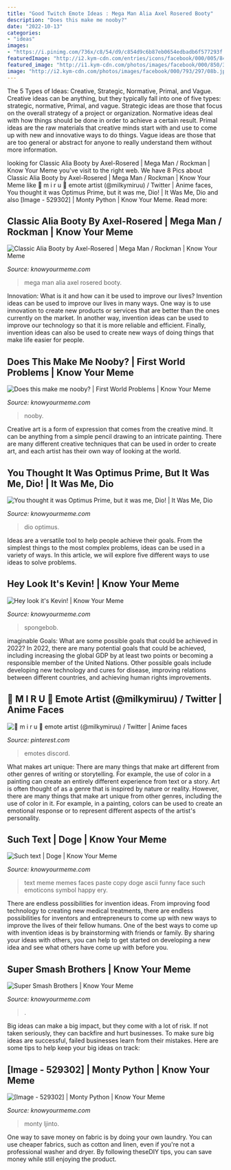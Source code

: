 ```yaml
---
title: "Good Twitch Emote Ideas : Mega Man Alia Axel Rosered Booty"
description: "Does this make me nooby?"
date: "2022-10-13"
categories:
- "ideas"
images:
- "https://i.pinimg.com/736x/c8/54/d9/c854d9c6b87eb0654edbadb6f577293f.jpg"
featuredImage: "http://i2.kym-cdn.com/entries/icons/facebook/000/005/842/87654345678908.jpg"
featured_image: "http://i1.kym-cdn.com/photos/images/facebook/000/850/388/e46.jpg"
image: "http://i2.kym-cdn.com/photos/images/facebook/000/793/297/08b.jpg"
---
```



The 5 Types of Ideas: Creative, Strategic, Normative, Primal, and Vague.
Creative ideas can be anything, but they typically fall into one of five types: strategic, normative, Primal, and vague. 
Strategic ideas are those that focus on the overall strategy of a project or organization. Normative ideas deal with how things should be done in order to achieve a certain result. Primal ideas are the raw materials that creative minds start with and use to come up with new and innovative ways to do things. Vague ideas are those that are too general or abstract for anyone to really understand them without more information.

	

		
looking for Classic Alia Booty by Axel-Rosered | Mega Man / Rockman | Know Your Meme you've visit to the right web. We have 8 Pics about Classic Alia Booty by Axel-Rosered | Mega Man / Rockman | Know Your Meme like 🌸 m i r u 🌸 emote artist (@milkymiruu) / Twitter | Anime faces, You thought it was Optimus Prime, but it was me, Dio! | It Was Me, Dio and also [Image - 529302] | Monty Python | Know Your Meme. Read more:
		
    
## Classic Alia Booty By Axel-Rosered | Mega Man / Rockman | Know Your Meme

<img loading=lazy src="http://i1.kym-cdn.com/photos/images/facebook/000/850/388/e46.jpg" onerror="this.onerror=null;this.src='https://tse1.mm.bing.net/th?id=OIP.v4GyTM0FlSFGuA6bcjeMkQHaKe&amp;pid=15.1';" alt="Classic Alia Booty by Axel-Rosered | Mega Man / Rockman | Know Your Meme">

_Source: knowyourmeme.com_

>mega man alia axel rosered booty. 

	

Innovation: What is it and how can it be used to improve our lives?
Invention ideas can be used to improve our lives in many ways. One way is to use innovation to create new products or services that are better than the ones currently on the market. In another way, invention ideas can be used to improve our technology so that it is more reliable and efficient. Finally, invention ideas can also be used to create new ways of doing things that make life easier for people.

    
## Does This Make Me Nooby? | First World Problems | Know Your Meme

<img loading=lazy src="http://i0.kym-cdn.com/photos/images/facebook/000/448/464/1bc.jpg" onerror="this.onerror=null;this.src='https://tse4.mm.bing.net/th?id=OIP.EyYCb_zLXJ-naDBO-ESpMgHaLG&amp;pid=15.1';" alt="Does this make me nooby? | First World Problems | Know Your Meme">

_Source: knowyourmeme.com_

>nooby. 

	

Creative art is a form of expression that comes from the creative mind. It can be anything from a simple pencil drawing to an intricate painting. There are many different creative techniques that can be used in order to create art, and each artist has their own way of looking at the world.

    
## You Thought It Was Optimus Prime, But It Was Me, Dio! | It Was Me, Dio

<img loading=lazy src="http://i1.kym-cdn.com/photos/images/facebook/000/879/380/0d1.jpg" onerror="this.onerror=null;this.src='https://tse3.mm.bing.net/th?id=OIP.HHwW49h6clJKS9AYPu_7mgHaKo&amp;pid=15.1';" alt="You thought it was Optimus Prime, but it was me, Dio! | It Was Me, Dio">

_Source: knowyourmeme.com_

>dio optimus. 

	

Ideas are a versatile tool to help people achieve their goals. From the simplest things to the most complex problems, ideas can be used in a variety of ways. In this article, we will explore five different ways to use ideas to solve problems.

    
## Hey Look It&#039;s Kevin! | Know Your Meme

<img loading=lazy src="http://i2.kym-cdn.com/entries/icons/facebook/000/005/842/87654345678908.jpg" onerror="this.onerror=null;this.src='https://tse1.mm.bing.net/th?id=OIP.dsltfXAAIucCvbPoFWn9KQHaFj&amp;pid=15.1';" alt="Hey look it&#039;s Kevin! | Know Your Meme">

_Source: knowyourmeme.com_

>spongebob. 

	

imaginable Goals: What are some possible goals that could be achieved in 2022?
In 2022, there are many potential goals that could be achieved, including increasing the global GDP by at least two points or becoming a responsible member of the United Nations. Other possible goals include developing new technology and cures for disease, improving relations between different countries, and achieving human rights improvements.

    
## 🌸 M I R U 🌸 Emote Artist (@milkymiruu) / Twitter | Anime Faces

<img loading=lazy src="https://i.pinimg.com/736x/c8/54/d9/c854d9c6b87eb0654edbadb6f577293f.jpg" onerror="this.onerror=null;this.src='https://tse3.mm.bing.net/th?id=OIP.vRPFDj8iH73WGI1N7R8xigHaE7&amp;pid=15.1';" alt="🌸 m i r u 🌸 emote artist (@milkymiruu) / Twitter | Anime faces">

_Source: pinterest.com_

>emotes discord. 

	

What makes art unique: There are many things that make art different from other genres of writing or storytelling. For example, the use of color in a painting can create an entirely different experience from text or a story.
Art is often thought of as a genre that is inspired by nature or reality. However, there are many things that make art unique from other genres, including the use of color in it. For example, in a painting, colors can be used to create an emotional response or to represent different aspects of the artist's personality.

    
## Such Text | Doge | Know Your Meme

<img loading=lazy src="http://i2.kym-cdn.com/photos/images/facebook/000/603/766/a9e.png" onerror="this.onerror=null;this.src='https://tse2.mm.bing.net/th?id=OIP.N_EiZtuVtQg8d8BQ4R5XYAHaHJ&amp;pid=15.1';" alt="Such text | Doge | Know Your Meme">

_Source: knowyourmeme.com_

>text meme memes faces paste copy doge ascii funny face such emoticons symbol happy ery. 

	

There are endless possibilities for invention ideas. From improving food technology to creating new medical treatments, there are endless possibilities for inventors and entrepreneurs to come up with new ways to improve the lives of their fellow humans. One of the best ways to come up with invention ideas is by brainstorming with friends or family. By sharing your ideas with others, you can help to get started on developing a new idea and see what others have come up with before you.

    
## Super Smash Brothers | Know Your Meme

<img loading=lazy src="http://i2.kym-cdn.com/photos/images/facebook/000/793/297/08b.jpg" onerror="this.onerror=null;this.src='https://tse2.mm.bing.net/th?id=OIP.LUoexTf61-RJplYJnHxy2wHaSj&amp;pid=15.1';" alt="Super Smash Brothers | Know Your Meme">

_Source: knowyourmeme.com_

>. 

	

Big ideas can make a big impact, but they come with a lot of risk. If not taken seriously, they can backfire and hurt businesses. To make sure big ideas are successful, failed businesses learn from their mistakes. Here are some tips to help keep your big ideas on track:

    
## [Image - 529302] | Monty Python | Know Your Meme

<img loading=lazy src="http://i1.kym-cdn.com/photos/images/facebook/000/529/302/f49.jpg" onerror="this.onerror=null;this.src='https://tse1.mm.bing.net/th?id=OIP.06GU52JcEluF5eZQ9yIXNwHaLG&amp;pid=15.1';" alt="[Image - 529302] | Monty Python | Know Your Meme">

_Source: knowyourmeme.com_

>monty ljinto. 

	

One way to save money on fabric is by doing your own laundry. You can use cheaper fabrics, such as cotton and linen, even if you're not a professional washer and dryer. By following theseDIY tips, you can save money while still enjoying the product.

